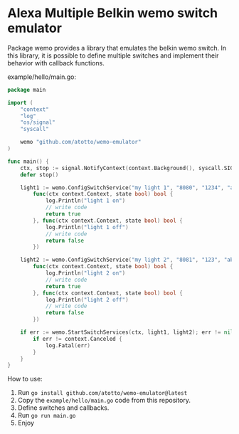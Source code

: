 # Alexa Multiple Belkin wemo switch emulator

Package wemo provides a library that emulates the belkin wemo switch.
In this library, it is possible to define multiple switches and implement their behavior with callback functions.

example/hello/main.go:
```go
package main

import (
	"context"
	"log"
	"os/signal"
	"syscall"

	wemo "github.com/atotto/wemo-emulator"
)

func main() {
	ctx, stop := signal.NotifyContext(context.Background(), syscall.SIGINT, syscall.SIGTERM)
	defer stop()

	light1 := wemo.ConfigSwitchService("my light 1", "8080", "1234", "abcd",
		func(ctx context.Context, state bool) bool {
			log.Println("light 1 on")
			// write code
			return true
		}, func(ctx context.Context, state bool) bool {
			log.Println("light 1 off")
			// write code
			return false
		})

	light2 := wemo.ConfigSwitchService("my light 2", "8081", "123", "abc",
		func(ctx context.Context, state bool) bool {
			log.Println("light 2 on")
			// write code
			return true
		}, func(ctx context.Context, state bool) bool {
			log.Println("light 2 off")
			// write code
			return false
		})

	if err := wemo.StartSwitchServices(ctx, light1, light2); err != nil {
		if err != context.Canceled {
			log.Fatal(err)
		}
	}
}
```

How to use:

1. Run `go install github.com/atotto/wemo-emulator@latest`
2. Copy the `example/hello/main.go` code from this repository.
3. Define switches and callbacks.
4. Run `go run main.go`
5. Enjoy